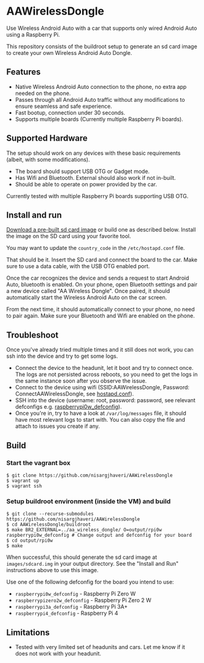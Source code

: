 # AAWirelessDongle

Use Wireless Android Auto with a car that supports only wired Android Auto using a Raspberry Pi.

This repository consists of the buildroot setup to generate an sd card image to create your own Wireless Android Auto Dongle.

## Features
- Native Wireless Android Auto connection to the phone, no extra app needed on the phone.
- Passes through all Android Auto traffic without any modifications to ensure seamless and safe experience.
- Fast bootup, connection under 30 seconds.
- Supports multiple boards (Currently multiple Raspberry Pi boards).

## Supported Hardware
The setup should work on any devices with these basic requirements (albeit, with some modifications).
- The board should support USB OTG or Gadget mode.
- Has Wifi and Bluetooth. External should also work if not in-built.
- Should be able to operate on power provided by the car.

Currently tested with multiple Raspberry Pi boards supporting USB OTG.

## Install and run
[Download a pre-built sd card image](https://github.com/nisargjhaveri/AAWirelessDongle/releases) or build one as described below. Install the image on the SD card using your favorite tool.

You may want to update the `country_code` in the `/etc/hostapd.conf` file.

That should be it. Insert the SD card and connect the board to the car. Make sure to use a data cable, with the USB OTG enabled port.

Once the car recognizes the device and sends a request to start Android Auto, bluetooth is enabled. On your phone, open Bluetooth settings and pair a new device called "AA Wireless Dongle". Once paired, it should automatically start the Wireless Android Auto on the car screen.

From the next time, it should automatically connect to your phone, no need to pair again. Make sure your Bluetooth and Wifi are enabled on the phone.

## Troubleshoot
Once you've already tried multiple times and it still does not work, you can ssh into the device and try to get some logs.

- Connect the device to the headunit, let it boot and try to connect once. The logs are not persisted across reboots, so you need to get the logs in the same instance soon after you observe the issue.
- Connect to the device using wifi (SSID:AAWirelessDongle, Password: ConnectAAWirelessDongle, see [hostapd.conf](https://github.com/nisargjhaveri/AAWirelessDongle/blob/main/aa_wireless_dongle/board/common/rootfs_overlay/etc/hostapd.conf)).
- SSH into the device (username: root, password: password, see relevant defconfigs e.g. [raspberrypi0w_defconfig](https://github.com/nisargjhaveri/AAWirelessDongle/blob/main/aa_wireless_dongle/configs/raspberrypi0w_defconfig)).
- Once you're in, try to have a look at `/var/log/messages` file, it should have most relevant logs to start with. You can also copy the file and attach to issues you create if any.

## Build
### Start the vagrant box
```shell
$ git clone https://github.com/nisargjhaveri/AAWirelessDongle
$ vagrant up
$ vagrant ssh
```

### Setup buildroot environment (inside the VM) and build
```shell
$ git clone --recurse-submodules https://github.com/nisargjhaveri/AAWirelessDongle
$ cd AAWirelessDongle/buildroot
$ make BR2_EXTERNAL=../aa_wireless_dongle/ O=output/rpi0w raspberrypi0w_defconfig # Change output and defconfig for your board
$ cd output/rpi0w
$ make
```

When successful, this should generate the sd card image at `images/sdcard.img` in your output directory. See the "Install and Run" instructions above to use this image.

Use one of the following defconfig for the board you intend to use:
- `raspberrypi0w_defconfig` - Raspberry Pi Zero W
- `raspberrypizero2w_defconfig` - Raspberry Pi Zero 2 W
- `raspberrypi3a_defconfig` - Raspberry Pi 3A+
- `raspberrypi4_defconfig` - Raspberry Pi 4

## Limitations
- Tested with very limited set of headunits and cars. Let me know if it does not work with your headunit.
